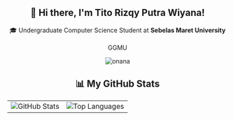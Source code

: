<h2 align="center">👋 Hi there, I'm Tito Rizqy Putra Wiyana!</h2>

<p align="center">
  🎓 Undergraduate Computer Science Student at <strong>Sebelas Maret University</strong><br /><br />
  GGMU<br />
</p>

<p align="center">
  <img src="https://media.giphy.com/media/v1.Y2lkPTc5MGI3NjExaXR2dDF6Y3MxZTIwMGY5eGFjbGlwNWU5NXdnN3pwb2FrMTJka2c4byZlcD12MV9naWZzX3NlYXJjaCZjdD1n/cAv12HX6DZVZucTgUf/giphy.gif" alt="onana" />
</p>

<h2 align="center">📊 My GitHub Stats</h2>

<div align="center">
  <table border="0" cellspacing="0" cellpadding="0">
    <tr>
      <td style="padding-right: 8px;">
        <img src="https://github-readme-stats.vercel.app/api?username=titorpw&show_icons=true&theme=transparent&hide_stars=true&hide_border=false" alt="GitHub Stats" border="0" />
      </td>
      <td>
        <img src="https://github-readme-stats.vercel.app/api/top-langs/?username=titorpw&theme=transparent&hide_border=false&include_all_commits=false&count_private=false&layout=compact" alt="Top Languages" border="0" />
      </td>
    </tr>
  </table>
</div>
